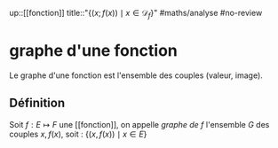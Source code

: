 up::[[fonction]]
title::"$\big\{ (x;f(x)) \mid x \in \mathscr{D}_{f} \big\}$"
#maths/analyse #no-review 
# graphe d'une fonction
Le graphe d'une fonction est l'ensemble des couples (valeur, image).


## Définition

Soit $f : E \mapsto F$ une [[fonction]], on appelle _graphe de $f$_ l'ensemble $G$ des couples $x, f(x)$, soit : $\{(x, f(x)) \mid x\in E\}$

